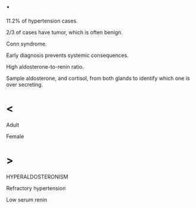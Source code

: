 # .

11.2% of hypertension cases.

2/3 of cases have tumor, which is often benign.

Conn syndrome.

Early diagnosis prevents systemic consequences.

High aldosterone-to-renin ratio.

Sample aldosterone, and cortisol, from both glands to identify which one is over secreting.

# <

Adult

Female

# >

HYPERALDOSTERONISM

Refractory hypertension

Low serum renin
